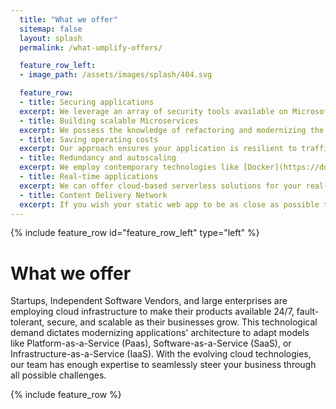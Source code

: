```yaml
---
  title: "What we offer"
  sitemap: false
  layout: splash
  permalink: /what-umplify-offers/

  feature_row_left:
  - image_path: /assets/images/splash/404.svg

  feature_row:
  - title: Securing applications
  excerpt: We leverage an array of security tools available on Microsoft Azure to secure your software and its infrastructure to ensure your users are authentic and they are the ones who are supposed to access your platform. We also provide tools and solutions to store and retrieve your data on cloud infrastructure securely.
  - title: Building scalable Microservices
  excerpt: We possess the knowledge of refactoring and modernizing the architecture of legacy applications to more efficient and cloud-powered microservices. We leverage event-driven technologies, serverless architecture, and app services to get your applications' tiers hosted on the cloud.
  - title: Saving operating costs
  excerpt: Our approach ensures your application is resilient to traffic spikes, highly available, and consumes resources only when needed. Therefore, the cost of hosting and operating your application becomes minimal when there is no demand.
  - title: Redundancy and autoscaling
  excerpt: We employ contemporary technologies like [Docker](https://docker.com) to containerize your applications, [Kubernetes](https://kubernetes.io), or [Microsoft Container Apps](https://azure.microsoft.com/en-us/services/container-apps/) to fully manage and orchestrate them to ensure redundancy and high-availability is in place. This approach eliminates downtimes for mission-critical applications even when upgrading the code.
  - title: Real-time applications
  excerpt: We can offer cloud-based serverless solutions for your real-time application like chat applications or IoT devices to guarantee communication at blazing speed and instant. This real-time communication can be on the UI side of the application or between the backend infrastructure's tiers.
  - title: Content Delivery Network
  excerpt: If you wish your static web app to be as close as possible to your end users to experience minimal latency, we help your team continuously deploy your UI apps to Azure cloud-powered CDN by CI/CD pipelines. 
---
```


{% include feature_row id="feature_row_left" type="left" %}

# What we offer

Startups, Independent Software Vendors, and large enterprises are employing cloud infrastructure to make their products available 24/7, fault-tolerant, secure, and scalable as their businesses grow. This technological demand dictates modernizing applications' architecture to adapt models like Platform-as-a-Service (Paas), Software-as-a-Service (SaaS), or Infrastructure-as-a-Service (IaaS). With the evolving cloud technologies, our team has enough expertise to seamlessly steer your business through all possible challenges.

{% include feature_row %}
